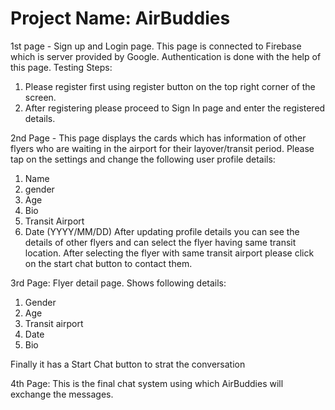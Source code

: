 # Project Name: AirBuddies

1st page - Sign up and Login page. This page is connected to Firebase which is server provided by Google. Authentication is done with the help of this page.
Testing Steps: 
1. Please register first using register button on the top right corner of the screen.
2. After registering please proceed to Sign In page and enter the registered details.

2nd Page - This page displays the cards which has information of other flyers who are waiting in the airport for their layover/transit period. 
Please tap on the settings and change the following user profile details:
1. Name
2. gender
3. Age
4. Bio
5. Transit Airport
6. Date (YYYY/MM/DD)
After updating profile details you can see the details of other flyers and can select the flyer having same transit location. After selecting the flyer with same transit airport please click on the start chat button to contact them.

3rd Page: Flyer detail page. Shows following details:
1. Gender
2. Age
3. Transit airport
4. Date
5. Bio

Finally it has a Start Chat button to strat the conversation

4th Page: This is the final chat system using which AirBuddies will exchange the messages. 
